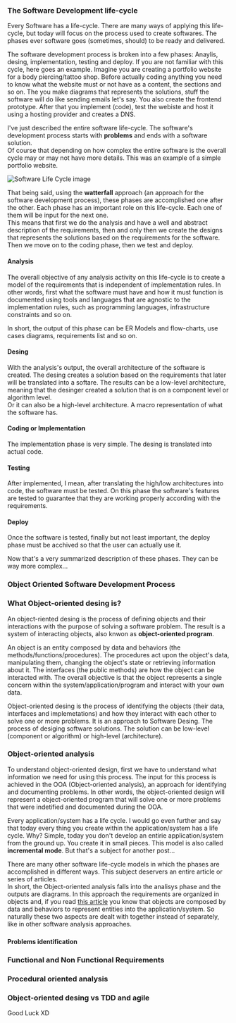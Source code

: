<div style="text-align: left;">
    <h3>The Software Development life-cycle</h3>
    <p>
        Every Software has a life-cycle. There are many ways of
        applying this life-cycle, but today will focus on the process
        used to create softwares. The phases ever
        software goes (sometimes, should) to be ready and delivered.
    </p>
    <p>
        The software development process is broken into a few
        phases: Anaylis, desing, implementation, testing and deploy.
        If you are not familiar with this cycle, here goes an example.
        Imagine you are creating a portfolio website for a body piercing/tattoo
        shop. Before actually coding anything you need to know what
        the website must or not have as a content, the sections and so on.
        The you make diagrams that represents the solutions, stuff the software
        will do like sending emails let's say. You also create the frontend
        prototype. After that you implement (code), test the webiste 
        and host it using a hosting provider and creates a DNS.
    </p>
    <p>
        I've just described the entire software life-cycle. The software's
        development process starts with <strong>problems</strong> and ends
        with a software solution.
        <br>
        Of course
        that depending on how complex the entire software is the overall
        cycle may or may not have more details. This was an example of
        a simple portfolio website.
    </p>
    <img src="" alt="Software Life Cycle image">
    <p>
        That being said, using the <strong>watterfall</strong> approach
        (an approach for the software development process),
        these phases are accomplished one
        after the other.
        Each phase has an important role on this life-cycle.
        Each one of them will be input for the next one.
        <br>
        This means that first we do the analysis
        and have a well and abstract description of the requirements,
        then and only then we create the designs that represents
        the solutions based on the requirements for the software.
        Then we move on to the coding phase, then we test and deploy.
    </p>
    <h4>Analysis</h4>
    <p>
        The overall objective of any analysis activity on this life-cycle
        is to create a model of the requirements that is independent
        of implementation rules. In other words, first what
        the software must have and how it must function is documented using tools
        and languages that are agnostic to the implementation rules, such as
        programming languages, infrastructure constraints and so on.
    </p>
    <p>
        In short, the output of this phase can be ER Models and flow-charts,
        use cases diagrams, requirements list and so on.
    </p>
    <h4>Desing</h4>
    <p>
        With the analysis's output, the overall architecture of the software
        is created. The desing creates a solution based on the 
        requirements that later will be translated into a softare.
        The results can be a low-level architecture, meaning that the desinger
        created a solution that is on a component level or algorithm level.
        <br>
        Or it can also be a high-level architecture. A macro representation
        of what the software has.
    </p>
    <h4>Coding or Implementation</h4>
    <p>
        The implementation phase is very simple. The desing is translated into
        actual code.
    </p>
    <h4>Testing</h4>
    <p>
        After implemented, I mean, after translating the high/low architectures
        into code, the software must be tested. On this phase the software's
        features are tested to guarantee that they are working properly according
        with the requirements.
    </p>
    <h4>Deploy</h4>
    <p>
        Once the software is tested, finally but not least important,
        the deploy phase must be acchived so that the user can
        actually use it.
    </p>
    <p>
        Now that's a very summarized description of these phases.
        They can be way more complex...
    </p>
    <h3>Object Oriented Software Development Process</h3>
    <h3>What Object-oriented desing is?</h3>
    <p>
        An object-riented desing is the process of defining objects and
        their interactions with the purpose of solving a software problem.
        The result is a system of interacting objects,
        also knwon as <strong>object-oriented program</strong>.
    </p>
    <p>
        An object is an entity composed by data and behaviors
        (the methods/functions/procedures).
        The procedures act upon the object's data, manipulating them,
        changing the object's
        state or retrieving information about it. The interfaces
        (the public methods) are how the object can be interacted with.
        The overall objective is that the object represents a single
        concern within the system/application/program and interact with
        your own data.
    </p>
    <p>
        Object-oriented desing is the process of identifying the
        objects (their data, interfaces and implemetations)
        and how they interact with each other to solve one or more problems. 
        It is an approach to Software Desing. The process of desiging software
        solutions.
        The solution can be low-level (component or algorithm)
        or high-level (architecture).
    </p>
    <h3>Object-oriented analysis</h3>
    <p>
        To understand object-oriented design, first we have to
        understand what information we need for using this process.
        The input for this process is achieved in the OOA (Object-oriented
        analysis), an approach for identifying and documenting
        problems. In other words, the object-oriented design will
        represent a object-oriented program that will solve one or
        more problems that were indetified and documented during the OOA.
    </p>
    <p>
        Every application/system has a life cycle. I would go even further
        and say that today every thing you create within the
        application/system has a life cycle.
        Why? Simple, today you don't develop an entirie application/system
        from the ground up. You create it in small pieces.
        This model is also called <strong>incremental mode</strong>.
        But that's a subject for another post...
    </p>
    <p>
        There are many other software life-cycle models in which
        the phases are accomplished in different ways. This subject
        deservers an entire article or series of articles.
        <br>
        In short, the Object-oriented analysis falls into
        the analisys phase and the outputs are diagrams.
        In this approach the requirements are organized in objects
        and, if you read <a href="#" target="blank">this article</a>
        you know that objects are composed by data and behaviors to
        represent entities into the application/system. So naturally
        these two aspects are dealt with together instead of separately,
        like in other software analysis approaches.
    </p>
    <h3></h3>
    <h4>Problems identification</h4>
    <h3>Functional and Non Functional Requirements</h3>
    <h3>Procedural oriented analysis</h3>
    <h3>Object-oriented desing vs TDD and agile</h3>
    Good Luck XD
</div>